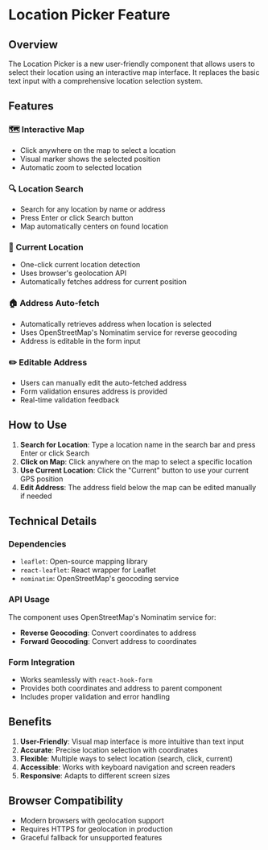 # Location Picker Feature

## Overview
The Location Picker is a new user-friendly component that allows users to select their location using an interactive map interface. It replaces the basic text input with a comprehensive location selection system.

## Features

### 🗺️ Interactive Map
- Click anywhere on the map to select a location
- Visual marker shows the selected position
- Automatic zoom to selected location

### 🔍 Location Search
- Search for any location by name or address
- Press Enter or click Search button
- Map automatically centers on found location

### 📍 Current Location
- One-click current location detection
- Uses browser's geolocation API
- Automatically fetches address for current position

### 🏠 Address Auto-fetch
- Automatically retrieves address when location is selected
- Uses OpenStreetMap's Nominatim service for reverse geocoding
- Address is editable in the form input

### ✏️ Editable Address
- Users can manually edit the auto-fetched address
- Form validation ensures address is provided
- Real-time validation feedback

## How to Use

1. **Search for Location**: Type a location name in the search bar and press Enter or click Search
2. **Click on Map**: Click anywhere on the map to select a specific location
3. **Use Current Location**: Click the "Current" button to use your current GPS position
4. **Edit Address**: The address field below the map can be edited manually if needed

## Technical Details

### Dependencies
- `leaflet`: Open-source mapping library
- `react-leaflet`: React wrapper for Leaflet
- `nominatim`: OpenStreetMap's geocoding service

### API Usage
The component uses OpenStreetMap's Nominatim service for:
- **Reverse Geocoding**: Convert coordinates to address
- **Forward Geocoding**: Convert address to coordinates

### Form Integration
- Works seamlessly with `react-hook-form`
- Provides both coordinates and address to parent component
- Includes proper validation and error handling

## Benefits

1. **User-Friendly**: Visual map interface is more intuitive than text input
2. **Accurate**: Precise location selection with coordinates
3. **Flexible**: Multiple ways to select location (search, click, current)
4. **Accessible**: Works with keyboard navigation and screen readers
5. **Responsive**: Adapts to different screen sizes

## Browser Compatibility
- Modern browsers with geolocation support
- Requires HTTPS for geolocation in production
- Graceful fallback for unsupported features 